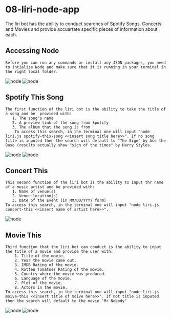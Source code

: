 # 08-liri-node-app
  The liri bot has the ability to conduct searches of Spotify Songs, Concerts and Movies and provide accuartate specific pieces of information about each. 
  
## Accessing Node
    Before you can run any commands or install any JSON packages, you need to intialize Node and make sure that it is running in your terminal in the right local folder. 
  ![node](https://raw.githubusercontent.com/AaronMKelley/08-liri-node-app/master/Accessing%20Node.png)
  ![node](https://raw.githubusercontent.com/AaronMKelley/08-liri-node-app/master/Accessing%20Node(2).png)
## Spotify This Song
    The first function of the liri bot is the ability to take the title of a song and be  provided with: 
       1. The song's name
       2. A preview link of the song from Spotify
       3. The album that the song is from
        To access this search, in the terminal one will input "node liri.js spotify-this-song <<insert song title here>>". If no song title is inputed then the search will default to "The Sign" by Ace the Base (results actually show "sign of the times" by Harry Styles. 
  ![node](https://raw.githubusercontent.com/AaronMKelley/08-liri-node-app/master/Spotify-This_song.png)
  ![node](https://raw.githubusercontent.com/AaronMKelley/08-liri-node-app/master/Spotify-This-No-Song.png)
  ## Concert This 
    This second function of the liri bot is the ability to input thr name of a music artist and be provided with: 
       1. Name of venue(s)
       2. Venue location(s)
       3. Date of the Event (in MM/DD/YYYY form)
    To access this search, in the terminal one will input "node liri.js concert-this <<insert name of artist here>>".
  ![node](https://raw.githubusercontent.com/AaronMKelley/08-liri-node-app/master/Concert-This.png)
  ## Movie This 
    Third function that the liri bot can conduct is the ability to input the title of a movie and provide the user with:
        1. Title of the movie.
        2. Year the movie came out.
        3. IMDB Rating of the movie.        
        4. Rotten Tomatoes Rating of the movie.
        5. Country where the movie was produced.
        6. Language of the movie.
        7. Plot of the movie.
        8. Actors in the movie.
    To access this search, in the terminal one will input "node liri.js moive-this <<insert title of moive here>>". If not title is inputed then the search will default to the movie "Mr Nobody"  
   ![node](https://raw.githubusercontent.com/AaronMKelley/08-liri-node-app/master/Movie-This.png)
   ![node](https://github.com/AaronMKelley/08-liri-node-app/blob/master/Movie-This-No-Title.png)
        

